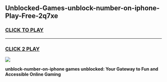 
## Unblocked-Games-unblock-number-on-iphone-Play-Free-2q7xe
<h3>
<a href="https://premium76.site?title=unblock-number-on-iphone&ref=21A">CLICK TO PLAY</a></h3>
<hr>

<h3>
<a href="https://premium76.site?title=unblock-number-on-iphone&ref=21A">CLICK 2 PLAY</a>
  
</h3>

<a href="https://premium76.site?title=unblock-number-on-iphone&ref=21A"><img src="https://clearcache.store/games.png"></a>


**unblock-number-on-iphone games unblocked: Your Gateway to Fun and Accessible Online Gaming**
